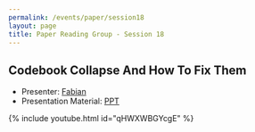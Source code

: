 ```yaml
---
permalink: /events/paper/session18
layout: page
title: Paper Reading Group - Session 18
---
```


## Codebook Collapse And How To Fix Them

- Presenter: [Fabian](https://www.linkedin.com/in/fabianaugie-jametoni-7ab1301b0/)
- Presentation Material: [PPT](https://docs.google.com/presentation/d/1i3wWOm7OE_7ZXoPvVq3SLRxrQuJm8_9npPSLTBkF2iU/edit#slide=id.g303437b8036_0_198)

{% include youtube.html id="qHWXWBGYcgE" %}
